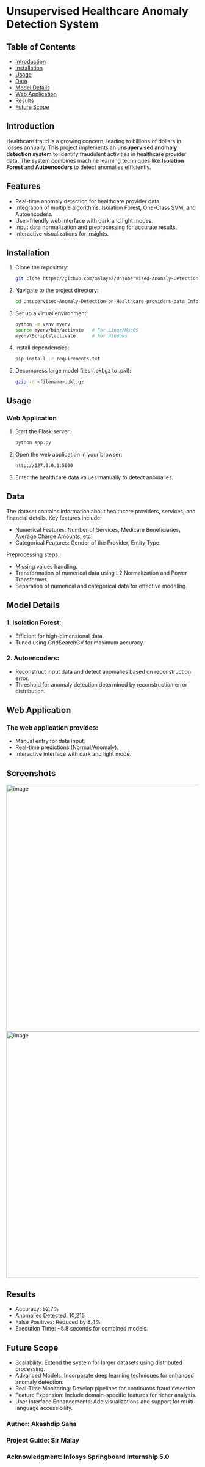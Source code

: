 # Unsupervised Healthcare Anomaly Detection System

## Table of Contents
- [Introduction](#introduction)
- [Installation](#installation)
- [Usage](#usage)
- [Data](#data)
- [Model Details](#model-details)
- [Web Application](#web-application)
- [Results](#results)
- [Future Scope](#future-scope)

## Introduction
Healthcare fraud is a growing concern, leading to billions of dollars in losses annually. This project implements an **unsupervised anomaly detection system** to identify fraudulent activities in healthcare provider data. The system combines machine learning techniques like **Isolation Forest** and **Autoencoders** to detect anomalies efficiently.

## Features
- Real-time anomaly detection for healthcare provider data.
- Integration of multiple algorithms: Isolation Forest, One-Class SVM, and Autoencoders.
- User-friendly web interface with dark and light modes.
- Input data normalization and preprocessing for accurate results.
- Interactive visualizations for insights.

## Installation
1. Clone the repository:
   ```bash
   git clone https://github.com/malay42/Unsupervised-Anomaly-Detection-on-Healthcare-providers-data_Infosys_Internship_Oct2024.git
2. Navigate to the project directory:
   ```bash
   cd Unsupervised-Anomaly-Detection-on-Healthcare-providers-data_Infosys_Internship_Oct2024
3. Set up a virtual environment:
   ```bash
   python -m venv myenv
   source myenv/bin/activate   # For Linux/MacOS
   myenv\Scripts\activate      # For Windows

4. Install dependencies:
   ```bash
   pip install -r requirements.txt
   
5. Decompress large model files (.pkl.gz to .pkl):
   ```bash
   gzip -d <filename>.pkl.gz


## Usage
### Web Application
1. Start the Flask server:
   ```bash
   python app.py
2. Open the web application in your browser:
   ```bash
   http://127.0.0.1:5000
3. Enter the healthcare data values manually to detect anomalies.

## Data
The dataset contains information about healthcare providers, services, and financial details. Key features include:

* Numerical Features: Number of Services, Medicare Beneficiaries, Average Charge Amounts, etc.
* Categorical Features: Gender of the Provider, Entity Type.
  
Preprocessing steps:
* Missing values handling.
* Transformation of numerical data using L2 Normalization and Power Transformer.
* Separation of numerical and categorical data for effective modeling.
  
## Model Details

### 1. Isolation Forest:
  * Efficient for high-dimensional data.
  * Tuned using GridSearchCV for maximum accuracy.
    
### 2. Autoencoders:
  * Reconstruct input data and detect anomalies based on reconstruction error.
  * Threshold for anomaly detection determined by reconstruction error distribution.
    
## Web Application

### The web application provides:
  * Manual entry for data input.
  * Real-time predictions (Normal/Anomaly).
  * Interactive interface with dark and light mode.

## Screenshots

<img width="645" alt="image" src="https://github.com/user-attachments/assets/70bd047c-26dc-4a8a-aae0-c3e5682163da">
<img width="645" alt="image" src="https://github.com/user-attachments/assets/e6e304de-200f-40b5-a699-6f41b5f95b3f">



## Results
* Accuracy: 92.7%
* Anomalies Detected: 10,215
* False Positives: Reduced by 8.4%
* Execution Time: ~5.8 seconds for combined models.

  
## Future Scope
* Scalability: Extend the system for larger datasets using distributed processing.
* Advanced Models: Incorporate deep learning techniques for enhanced anomaly detection.
* Real-Time Monitoring: Develop pipelines for continuous fraud detection.
* Feature Expansion: Include domain-specific features for richer analysis.
* User Interface Enhancements: Add visualizations and support for multi-language accessibility.


### Author: Akashdip Saha
### Project Guide: Sir Malay
### Acknowledgment: Infosys Springboard Internship 5.0


